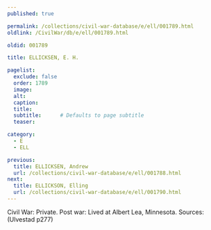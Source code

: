 ```yaml
---
published: true

permalink: /collections/civil-war-database/e/ell/001789.html
oldlink: /CivilWar/db/e/ell/001789.html

oldid: 001789

title: ELLICKSEN, E. H.

pagelist:
  exclude: false
  order: 1789
  image: 
  alt:
  caption:
  title:
  subtitle:      # Defaults to page subtitle
  teaser:

category: 
  - E 
  - ELL

previous:
  title: ELLICKSEN, Andrew
  url: /collections/civil-war-database/e/ell/001788.html  
next:
  title: ELLICKSON, Elling
  url: /collections/civil-war-database/e/ell/001790.html   
---
```

Civil War: Private. Post war: Lived at Albert Lea, Minnesota. Sources: (Ulvestad p277)